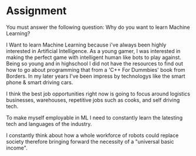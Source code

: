 # Assignment

You must answer the following question:
Why do you want to learn Machine Learning?

I Want to learn Machine Learning because i've always been highly interested in Artificial
Intelligence. As a young gamer, I was interested in making the perfect game with intelligent human like bots to play against. Being so young and in highschool I did not have the resources to find out how to go about programming that from a 'C++ For Dummbies' book from Borders. In my later years I've been impress by technologys like the smart phone & smart driving cars. 
    
I think the best job opportunities right now is going to focus around logistics
businesses, warehouses, repetitive jobs such as cooks, and self driving tech.
    
To make myself employable in ML I need to constantly learn the latesting tech and languages of the industry.
    
I constantly think about how a whole workforce of robots could replace society therefore bringing forward the necessity of a "universal basic income".     

 

